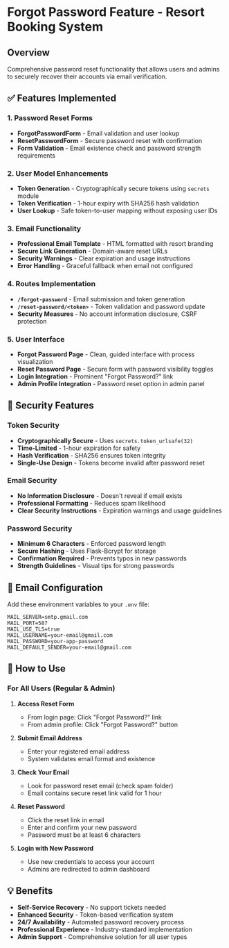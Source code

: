 # Forgot Password Feature - Resort Booking System

## Overview
Comprehensive password reset functionality that allows users and admins to securely recover their accounts via email verification.

## ✅ Features Implemented

### 1. **Password Reset Forms**
- **ForgotPasswordForm** - Email validation and user lookup
- **ResetPasswordForm** - Secure password reset with confirmation
- **Form Validation** - Email existence check and password strength requirements

### 2. **User Model Enhancements**
- **Token Generation** - Cryptographically secure tokens using `secrets` module
- **Token Verification** - 1-hour expiry with SHA256 hash validation
- **User Lookup** - Safe token-to-user mapping without exposing user IDs

### 3. **Email Functionality**
- **Professional Email Template** - HTML formatted with resort branding
- **Secure Link Generation** - Domain-aware reset URLs
- **Security Warnings** - Clear expiration and usage instructions
- **Error Handling** - Graceful fallback when email not configured

### 4. **Routes Implementation**
- **`/forgot-password`** - Email submission and token generation
- **`/reset-password/<token>`** - Token validation and password update
- **Security Measures** - No account information disclosure, CSRF protection

### 5. **User Interface**
- **Forgot Password Page** - Clean, guided interface with process visualization
- **Reset Password Page** - Secure form with password visibility toggles
- **Login Integration** - Prominent "Forgot Password?" link
- **Admin Profile Integration** - Password reset option in admin panel

## 🔐 Security Features

### Token Security
- **Cryptographically Secure** - Uses `secrets.token_urlsafe(32)`
- **Time-Limited** - 1-hour expiration for safety
- **Hash Verification** - SHA256 ensures token integrity
- **Single-Use Design** - Tokens become invalid after password reset

### Email Security
- **No Information Disclosure** - Doesn't reveal if email exists
- **Professional Formatting** - Reduces spam likelihood
- **Clear Security Instructions** - Expiration warnings and usage guidelines

### Password Security
- **Minimum 6 Characters** - Enforced password length
- **Secure Hashing** - Uses Flask-Bcrypt for storage
- **Confirmation Required** - Prevents typos in new passwords
- **Strength Guidelines** - Visual tips for strong passwords

## 📧 Email Configuration

Add these environment variables to your `.env` file:

```env
MAIL_SERVER=smtp.gmail.com
MAIL_PORT=587
MAIL_USE_TLS=true
MAIL_USERNAME=your-email@gmail.com
MAIL_PASSWORD=your-app-password
MAIL_DEFAULT_SENDER=your-email@gmail.com
```

## 🚀 How to Use

### For All Users (Regular & Admin)
1. **Access Reset Form**
   - From login page: Click "Forgot Password?" link
   - From admin profile: Click "Forgot Password?" button

2. **Submit Email Address**
   - Enter your registered email address
   - System validates email format and existence

3. **Check Your Email**
   - Look for password reset email (check spam folder)
   - Email contains secure reset link valid for 1 hour

4. **Reset Password**
   - Click the reset link in email
   - Enter and confirm your new password
   - Password must be at least 6 characters

5. **Login with New Password**
   - Use new credentials to access your account
   - Admins are redirected to admin dashboard

## 💡 Benefits

- **Self-Service Recovery** - No support tickets needed
- **Enhanced Security** - Token-based verification system
- **24/7 Availability** - Automated password recovery process
- **Professional Experience** - Industry-standard implementation
- **Admin Support** - Comprehensive solution for all user types 